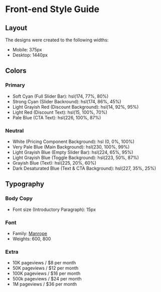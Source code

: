 # Front-end Style Guide

## Layout

The designs were created to the following widths:

- Mobile: 375px
- Desktop: 1440px

## Colors

### Primary

- Soft Cyan (Full Slider Bar): hsl(174, 77%, 80%)
- Strong Cyan (Slider Backround): hsl(174, 86%, 45%)
- Light Grayish Red (Discount Background): hsl(14, 92%, 95%)
- Light Red (Discount Text): hsl(15, 100%, 70%)
- Pale Blue (CTA Text): hsl(226, 100%, 87%)

### Neutral

- White (Pricing Component Background): hsl (0, 0%, 100%)
- Very Pale Blue (Main Background): hsl(230, 100%, 99%)
- Light Grayish Blue (Empty Slider Bar): hsl(224, 65%, 95%)
- Light Grayish Blue (Toggle Background): hsl(223, 50%, 87%)
- Grayish Blue (Text): hsl(225, 20%, 60%)
- Dark Desaturated Blue (Text & CTA Background): hsl(227, 35%, 25%)

## Typography

### Body Copy

- Font size (Introductory Paragraph): 15px

### Font

- Family: [Manrope](https://fonts.google.com/specimen/Manrope)
- Weights: 600, 800

### Extra 

- 10K pageviews / $8 per month
- 50K pageviews / $12 per month
- 100K pageviews / $16 per month
- 500k pageviews / $24 per month
- 1M pageviews / $36 per month
